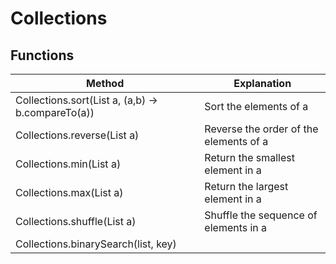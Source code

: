 # Collections

## Functions

| Method                                            | Explanation                            |
| ------------------------------------------------- | -------------------------------------- |
| Collections.sort(List a, (a,b) -> b.compareTo(a)) | Sort the elements of a                 |
| Collections.reverse(List a)                       | Reverse the order of the elements of a |
| Collections.min(List a)                           | Return the smallest element in a       |
| Collections.max(List a)                           | Return the largest element in a        |
| Collections.shuffle(List a)                       | Shuffle the sequence of elements in a  |
| Collections.binarySearch(list, key)               |                                        |
